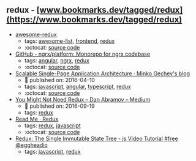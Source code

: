 redux - [www.bookmarks.dev/tagged/redux](https://www.bookmarks.dev/tagged/redux)
---
* [awesome-redux](https://github.com/brillout/awesome-redux#readme)
    * tags: [awesome-list](../tagged/awesome-list.md), [frontend](../tagged/frontend.md), [redux](../tagged/redux.md)
    * :octocat: [source code](https://github.com/brillout/awesome-redux#readme)
* [GitHub - ngrx/platform: Monorepo for ngrx codebase](https://github.com/ngrx/platform)
    * tags: [angular](../tagged/angular.md), [ngrx](../tagged/ngrx.md), [redux](../tagged/redux.md)
    * :octocat: [source code](https://github.com/ngrx/platform)
* [Scalable Single-Page Application Architecture · Minko Gechev's blog](http://blog.mgechev.com/2016/04/10/scalable-javascript-single-page-app-angular2-application-architecture/)
    * :calendar: published on: 2016-04-10
    * tags: [javascript](../tagged/javascript.md), [angular](../tagged/angular.md), [typescript](../tagged/typescript.md), [redux](../tagged/redux.md)
    * :octocat: [source code](https://github.com/mgechev/scalable-architecture-demo)
* [You Might Not Need Redux – Dan Abramov – Medium](https://medium.com/@dan_abramov/you-might-not-need-redux-be46360cf367)
    * :calendar: published on: 2016-09-19
    * tags: [redux](../tagged/redux.md)
* [Read Me · Redux](http://redux.js.org/)
    * tags: [redux](../tagged/redux.md), [javascript](../tagged/javascript.md)
    * :octocat: [source code](https://github.com/reduxjs/redux)
* [Redux: The Single Immutable State Tree - js Video Tutorial #free @eggheadio](https://egghead.io/lessons/javascript-redux-the-single-immutable-state-tree)
    * tags: [javascript](../tagged/javascript.md), [redux](../tagged/redux.md)
